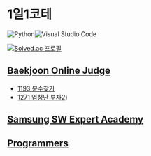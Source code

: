# 1일1코테

![Python](https://img.shields.io/badge/python-3670A0?style=for-the-badge&logo=python&logoColor=ffdd54)![Visual Studio Code](https://img.shields.io/badge/Visual%20Studio%20Code-0078d7.svg?style=for-the-badge&logo=visual-studio-code&logoColor=white)

[![Solved.ac
프로필](http://mazassumnida.wtf/api/v2/generate_badge?boj=kisagge)](https://solved.ac/kisagge)

## [Baekjoon Online Judge](https://www.acmicpc.net/)

- [1193 분수찾기](https://github.com/kisagge/1day1CodingTest/blob/main/BOJ/1193.py)
- [1271 엄청난 부자2](BOJ/1271.py))

## [Samsung SW Expert Academy](https://swexpertacademy.com/main/main.do)

## [Programmers](https://programmers.co.kr/learn/challenges?tab=all_challenges)
